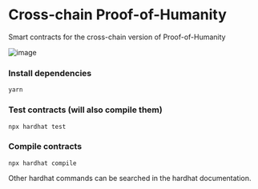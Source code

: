 # Cross-chain Proof-of-Humanity

Smart contracts for the cross-chain version of Proof-of-Humanity

![image](https://user-images.githubusercontent.com/47434163/161445069-c6207d96-0477-47bb-b374-36828a7c150f.png)

### Install dependencies
```shell
yarn
```

### Test contracts (will also compile them)
```shell
npx hardhat test
```

### Compile contracts
```shell
npx hardhat compile
```

Other hardhat commands can be searched in the hardhat documentation.
